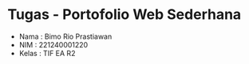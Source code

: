 # Tugas - Portofolio Web Sederhana

- Nama : Bimo Rio Prastiawan
- NIM : 221240001220
- Kelas : TIF EA R2
